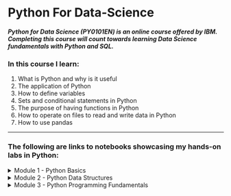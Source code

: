 # Python For Data-Science
***Python for Data Science (PY0101EN) is an online course offered by IBM. Completing this course will count towards learning Data Science fundamentals with Python and SQL.***

### In this course I learn:
1. What is Python and why is it useful
2. The application of Python 
3. How to define variables
4. Sets and conditional statements in Python
5. The purpose of having functions in Python
6. How to operate on files to read and write data in Python
7. How to use pandas

- - - - 
### The following are links to notebooks showcasing my hands-on labs in Python:
<details>
  <summary>Module 1 - Python Basics</summary>

* Introductory Python Code: 
https://gist.github.com/6e969cb1337af7eca8da6f4b1e44b4b5

* String Operations:
https://gist.github.com/fb25f4353e31cbd799949a6961d50921
</details>

<details>
<summary>Module 2 - Python Data Structures</summary>

* Tuples in Python:
https://gist.github.com/80df1fe07c06663debbc3d251ad7923c

* Lists in Python:
https://gist.github.com/f0b2fabe7fb248b09ac130438eb12a39

* From Lists to Set:
https://gist.github.com/c7e018f22bae7d2ab054dfe68b8cd2b3

* Sets in Python:
https://gist.github.com/08cb1544a1891bb06df3c9128469f25a

* Dictionaries:
https://gist.github.com/5b199bdc9af5e19c9471c4258db4929d
</details>

<details>
<summary>Module 3 - Python Programming Fundamentals</summary>
  
* Introduction to Conditions and Branching:
https://gist.github.com/91288c5282a03108f59e05d310cfe277

* Conditions and Branching:
https://gist.github.com/4a0c5062aefbc130f57f1a941046b1c4

* Introduction to Loops
https://gist.github.com/dc019f75da053c8bc112a8e832685de3

* Loops in Python:
https://gist.github.com/9f1fc083c9519eb6bc4e32126810926c

* Introduction to Functions:
https://gist.github.com/8961a8c1d69d08cdbe089bf0a21d7e1c

* Functions in Python
https://gist.github.com/fd344de74fb0e48ca1575b74a12d1373

* Introduction to Objects and Classes
https://gist.github.com/21f652d7ebb238802451d152b12b16e8

* Objects and Classes in Python
https://gist.github.com/5dcd83c89890586601f4fd06431e7130





</details>


